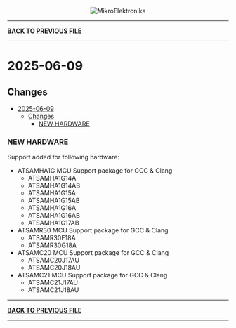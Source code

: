 <p align="center">
  <img src="http://www.mikroe.com/img/designs/beta/logo_small.png?raw=true" alt="MikroElektronika"/>
</p>

---

**[BACK TO PREVIOUS FILE](../changelog.md)**

---

# 2025-06-09

## Changes

- [2025-06-09](#2025-06-09)
  - [Changes](#changes)
    - [NEW HARDWARE](#new-hardware)

### NEW HARDWARE

Support added for following hardware:

+ ATSAMHA1G MCU Support package for GCC & Clang
  + ATSAMHA1G14A
  + ATSAMHA1G14AB
  + ATSAMHA1G15A
  + ATSAMHA1G15AB
  + ATSAMHA1G16A
  + ATSAMHA1G16AB
  + ATSAMHA1G17AB
+ ATSAMR30 MCU Support package for GCC & Clang
  + ATSAMR30E18A
  + ATSAMR30G18A
+ ATSAMC20 MCU Support package for GCC & Clang
  + ATSAMC20J17AU
  + ATSAMC20J18AU
+ ATSAMC21 MCU Support package for GCC & Clang
  + ATSAMC21J17AU
  + ATSAMC21J18AU

---

**[BACK TO PREVIOUS FILE](../changelog.md)**

---
